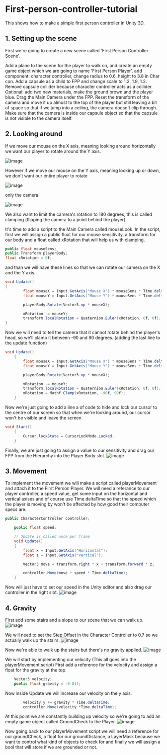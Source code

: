 # First-person-controller-tutorial

This shows how to make a simple first person controller in Unity 3D.

## 1. Setting up the scene

First we're going to create a new scene called 'First Person Controller Scene'.

Add a plane to the scene for the player to walk on, and create an empty game object which we are going to name 'First Person Player'.
add component: character controller, change radius to 0.6, height to 3.8 in Char con.
Add a capsule as a child to FPP and change scale to 1.2, 1.9, 1.2. Remove capsule collider because character controller acts as a collider.
Optional: add two new materials, make the ground brown and the player blue.
Drag the Main Camera under the FPP. Reset the transform of the camera and move it up almost to the top of the player but still leaving a bit of space so that if we jump into a ceiling, the camera doesn't clip through. Make sure that the camera is inside our capsule object so that the capsule is not visible to the camera itself.

## 2. Looking around

If we move our mouse on the X axis, meaning looking around horizontally we want our player to rotate around the Y axis.

![image](https://user-images.githubusercontent.com/79841064/195070189-b084a72a-4ccb-40ef-92bc-111cef569c98.png)

However if we move our mouse on the Y axis, meaning looking up or down, we don't want our entire player to rotate

![image](https://user-images.githubusercontent.com/79841064/195070828-61cf84f0-f0d2-41d2-afac-dd3dd6e18b33.png) 

only the camera.

![image](https://user-images.githubusercontent.com/79841064/195071112-8c679eaa-0267-4c59-920c-b3631f83ccee.png)


We also want to limit the camera's rotation to 180 degrees, this is called clamping (flipping the camera to a point behind the player).

It's time to add a script to the Main Camera called mouseLook.
In  the script, first we will assign a public float for our mouse sensitivity, a transform for our body and a float called xRotation that will help us with clamping.
```.cs
public float mouseSens;
public Transform playerBody;
float xRotation = 0f;
```
and than we will have these lines so that we can rotate our camera on the X and the Y axis.
```.cs
void Update()
{
        float mouseX = Input.GetAxis("Mouse X") * mouseSens * Time.deltaTime;
        float mouseY = Input.GetAxis("Mouse Y") * mouseSens * Time.deltaTime;

        playerBody.Rotate(Vector3.up * mouseX);

        xRotation -= mouseY;
        transform.localRotation = Quaternion.Euler(xRotation, 0f, 0f);
}        
```
Now we will need to tell the camera that it cannot rotate behind the player's head, so we'll clamp it between -90 and 90 degrees. (adding the last line to the update function)
```.cs
void Update()
    {
        float mouseX = Input.GetAxis("Mouse X") * mouseSens * Time.deltaTime;
        float mouseY = Input.GetAxis("Mouse Y") * mouseSens * Time.deltaTime;

        playerBody.Rotate(Vector3.up * mouseX);

        xRotation -= mouseY;
        transform.localRotation = Quaternion.Euler(xRotation, 0f, 0f);
        xRotation = Mathf.Clamp(xRotation, -90f, 90f);
    }
```
Now we're just going to add a line a of code to hide and lock our cursor to the centre of our screen so that when we're looking around, our cursor won't be visible and leave the screen.
```.cs
void Start()
    {
        Cursor.lockState = CursorLockMode.Locked;
    }
```
Finally, we are just going to assign a value to our sensitivity and drag our FPP from the Hierarchy into the Player Body slot.
![image](https://user-images.githubusercontent.com/79841064/196407291-10a7c1a9-7738-4399-a90f-b8b1bfd2d1fa.png)

## 3. Movement

To implement the movement we will make a script called playerMovement and attach it to the First Person Player. We will need a referance to our player controller, a speed value, get some input on the horizontal and vertical axises and of course use Time.deltaTime so that the speed which the player is moving by won't be affected by how good their computer specs are.
```cs
public CharacterController controller;

    public float speed;

    // Update is called once per frame
    void Update()
    {
        float x = Input.GetAxis("Horizontal");
        float z = Input.GetAxis("Vertical");

        Vector3 move = transform.right * x + transform.forward * z;

        controller.Move(move * speed * Time.deltaTime);
    }
```
Now will just have to set our speed in the Unity editor and also drag our controller in the right slot. ![image](https://user-images.githubusercontent.com/79841064/197738582-ae32bcb1-c675-4d2e-9f34-c691db7c2cb8.png)

## 4. Gravity

First add some stairs and a slope to our scene that we can walk up.
![image](https://user-images.githubusercontent.com/79841064/197741693-d4f07430-1e89-4f03-ada4-9c6dbaa87146.png)

We will need to set the Step Offset in the Character Controller to 0.7 so we actually walk up the stairs.
![image](https://user-images.githubusercontent.com/79841064/197742133-03d9e58a-b29a-49c8-85bf-709d50b6cf13.png)

Now we're able to walk up the stairs but there's no gravity applied.
![image](https://user-images.githubusercontent.com/79841064/197742768-44629be9-7fa5-462f-8827-92af1f407cd0.png)

We will start by implementing our velocity (This all goes into the playerMovement script)
First add a reference for the velocity and  assign a float for the gravity at the top.
```cs
    Vector3 velocity;
    public float gravity = -9.81f;
```
Now inside Update we will increase our velocity on the y axis.
```cs
        velocity.y += gravity * Time.deltaTime;
        controller.Move(velocity *Time.deltaTime);
```
At this point we are constantly building up velocity so we're going to add an empty game object called GroundCheck to the Player.
![image](https://user-images.githubusercontent.com/79841064/197746491-3dba82da-f618-45ba-b194-dd01692a78df.png)

Now going back to our playerMovement script we will need a reference for our groundCheck, a float for our groundDistance, a LayerMask because we want to control what kind of objects to check for and finally we will assign a bool that will store if we are grounded or not.
